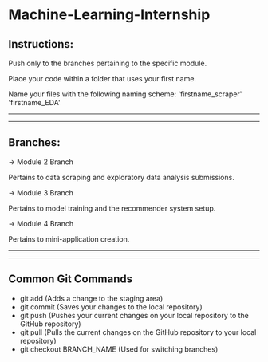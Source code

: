 # Machine-Learning-Internship

## **Instructions:**

Push only to the branches pertaining to the specific module.

Place your code within a folder that uses your first name.

Name your files with the following naming scheme:
'firstname_scraper'
'firstname_EDA'

---
---
## **Branches:**

-> Module 2 Branch

Pertains to data scraping and exploratory data analysis submissions.

-> Module 3 Branch

Pertains to model training and the recommender system setup.

-> Module 4 Branch

Pertains to mini-application creation.

---
---
## **Common Git Commands**
- git add (Adds a change to the staging area)
- git commit (Saves your changes to the local repository)
- git push (Pushes your current changes on your local repository to the GitHub repository)
- git pull (Pulls the current changes on the GitHub repository to your local repository)
- git checkout BRANCH_NAME (Used for switching branches)
